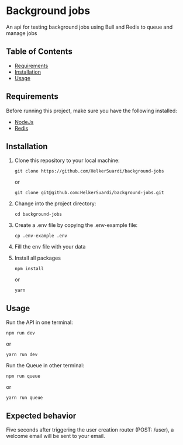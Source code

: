 # Background jobs

An api for testing background jobs using Bull and Redis to queue and manage jobs

## Table of Contents

- [Requirements](#requirements)
- [Installation](#installation)
- [Usage](#usage)

## Requirements

Before running this project, make sure you have the following installed:

- [NodeJs](https://nodejs.org)
- [Redis](https://redis.io/docs/getting-started/installation)

## Installation

1. Clone this repository to your local machine:

   ```
   git clone https://github.com/HelkerSuardi/background-jobs
   ```
   or

   ```
   git clone git@github.com:HelkerSuardi/background-jobs.git
   ```

2. Change into the project directory:

   ```
   cd background-jobs
   ```
3. Create a .env file by copying the .env-example file:

   ```
   cp .env-example .env
   ```
4. Fill the env file with your data

5. Install all packages

   ```
   npm install
   ```
    or
   ```
   yarn
   ```
## Usage
Run the API in one terminal:
```
npm run dev
```
or
```
yarn run dev
```

Run the Queue in other terminal:
```
npm run queue
```
or
```
yarn run queue
```
## Expected behavior
Five seconds after triggering the user creation router (POST: /user), a welcome email will be sent to your email.
